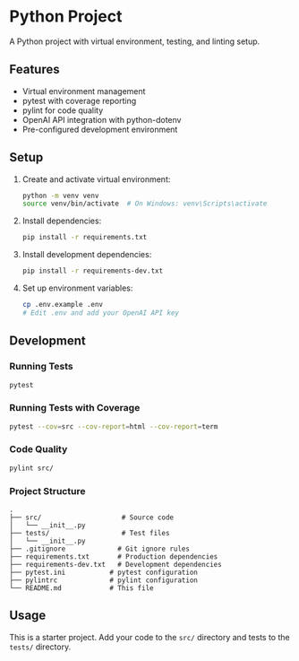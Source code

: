 # Python Project

A Python project with virtual environment, testing, and linting setup.

## Features

- Virtual environment management
- pytest with coverage reporting
- pylint for code quality
- OpenAI API integration with python-dotenv
- Pre-configured development environment

## Setup

1. Create and activate virtual environment:
   ```bash
   python -m venv venv
   source venv/bin/activate  # On Windows: venv\Scripts\activate
   ```

2. Install dependencies:
   ```bash
   pip install -r requirements.txt
   ```

3. Install development dependencies:
   ```bash
   pip install -r requirements-dev.txt
   ```

4. Set up environment variables:
   ```bash
   cp .env.example .env
   # Edit .env and add your OpenAI API key
   ```

## Development

### Running Tests
```bash
pytest
```

### Running Tests with Coverage
```bash
pytest --cov=src --cov-report=html --cov-report=term
```

### Code Quality
```bash
pylint src/
```

### Project Structure
```
.
├── src/                    # Source code
│   └── __init__.py
├── tests/                  # Test files
│   └── __init__.py
├── .gitignore             # Git ignore rules
├── requirements.txt       # Production dependencies
├── requirements-dev.txt   # Development dependencies
├── pytest.ini           # pytest configuration
├── pylintrc             # pylint configuration
└── README.md            # This file
```

## Usage

This is a starter project. Add your code to the `src/` directory and tests to the `tests/` directory.
